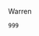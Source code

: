 

Warren

<!--

https://gemini.google.com/app/a4f701ddf9c1568e?hl=zh-TW

-->

<!--
https://gemini.google.com/app/a4f701ddf9c1568e?hl=zh-TW
-->


``
999
``

